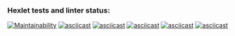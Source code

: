 ### Hexlet tests and linter status:
[![Maintainability](https://api.codeclimate.com/v1/badges/2defaf479eeece270db1/maintainability)](https://codeclimate.com/github/scatter27-lab/python-project-49/maintainability)
[![asciicast](https://asciinema.org/a/667146.svg)](https://asciinema.org/a/667146)
[![asciicast](https://asciinema.org/a/fz7FxDGHTva3GQovtkGrJsR0V.svg)](https://asciinema.org/a/fz7FxDGHTva3GQovtkGrJsR0V)
[![asciicast](https://asciinema.org/a/bCJ8exzd1J9xMqmMX1mihxqLq.svg)](https://asciinema.org/a/bCJ8exzd1J9xMqmMX1mihxqLq)
[![asciicast](https://asciinema.org/a/Z4HR0wFEM82oshoNAkplItyUp.svg)](https://asciinema.org/a/Z4HR0wFEM82oshoNAkplItyUp)
[![asciicast](https://asciinema.org/a/ZvGxreT5ih3jfA2AdyR2cSfhm.svg)](https://asciinema.org/a/ZvGxreT5ih3jfA2AdyR2cSfhm)
